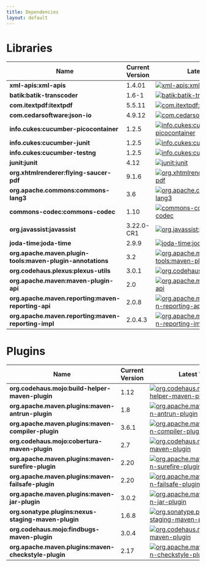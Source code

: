 ```yaml
---
title: Dependencies
layout: default
---
```


# Libraries

| Name | Current Version | Latest Version |
| ---- | --------------- | -------------- |
| **xml-apis:xml-apis** | 1.4.01 | [![xml-apis:xml-apis](https://maven-badges.herokuapp.com/maven-central/xml-apis/xml-apis/badge.svg?style=flat)](http://mvnrepository.com/artifact/xml-apis/xml-apis) |
| **batik:batik-transcoder** | 1.6-1 | [![batik:batik-transcoder](https://maven-badges.herokuapp.com/maven-central/batik/batik-transcoder/badge.svg?style=flat)](http://mvnrepository.com/artifact/batik/batik-transcoder) |
| **com.itextpdf:itextpdf** | 5.5.11 | [![com.itextpdf:itextpdf](https://maven-badges.herokuapp.com/maven-central/com.itextpdf/itextpdf/badge.svg?style=flat)](http://mvnrepository.com/artifact/com.itextpdf/itextpdf) |
| **com.cedarsoftware:json-io** | 4.9.12 | [![com.cedarsoftware:json-io](https://maven-badges.herokuapp.com/maven-central/com.cedarsoftware/json-io/badge.svg?style=flat)](http://mvnrepository.com/artifact/com.cedarsoftware/json-io) |
| **info.cukes:cucumber-picocontainer** | 1.2.5 | [![info.cukes:cucumber-picocontainer](https://maven-badges.herokuapp.com/maven-central/info.cukes/cucumber-picocontainer/badge.svg?style=flat)](http://mvnrepository.com/artifact/info.cukes/cucumber-picocontainer) |
| **info.cukes:cucumber-junit** | 1.2.5 | [![info.cukes:cucumber-junit](https://maven-badges.herokuapp.com/maven-central/info.cukes/cucumber-junit/badge.svg?style=flat)](http://mvnrepository.com/artifact/info.cukes/cucumber-junit) |
| **info.cukes:cucumber-testng** | 1.2.5 | [![info.cukes:cucumber-testng](https://maven-badges.herokuapp.com/maven-central/info.cukes/cucumber-testng/badge.svg?style=flat)](http://mvnrepository.com/artifact/info.cukes/cucumber-testng) |
| **junit:junit** | 4.12 | [![junit:junit](https://maven-badges.herokuapp.com/maven-central/junit/junit/badge.svg?style=flat)](http://mvnrepository.com/artifact/junit/junit) |
| **org.xhtmlrenderer:flying-saucer-pdf** | 9.1.6 | [![org.xhtmlrenderer:flying-saucer-pdf](https://maven-badges.herokuapp.com/maven-central/org.xhtmlrenderer/flying-saucer-pdf/badge.svg?style=flat)](http://mvnrepository.com/artifact/org.xhtmlrenderer/flying-saucer-pdf) |
| **org.apache.commons:commons-lang3** | 3.6 | [![org.apache.commons:commons-lang3](https://maven-badges.herokuapp.com/maven-central/org.apache.commons/commons-lang3/badge.svg?style=flat)](http://mvnrepository.com/artifact/org.apache.commons/commons-lang3) |
| **commons-codec:commons-codec** | 1.10 | [![commons-codec:commons-codec](https://maven-badges.herokuapp.com/maven-central/commons-codec/commons-codec/badge.svg?style=flat)](http://mvnrepository.com/artifact/commons-codec/commons-codec) |
| **org.javassist:javassist** | 3.22.0-CR1 | [![org.javassist:javassist](https://maven-badges.herokuapp.com/maven-central/org.javassist/javassist/badge.svg?style=flat)](http://mvnrepository.com/artifact/org.javassist/javassist) |
| **joda-time:joda-time** | 2.9.9 | [![joda-time:joda-time](https://maven-badges.herokuapp.com/maven-central/joda-time/joda-time/badge.svg?style=flat)](http://mvnrepository.com/artifact/joda-time/joda-time) |
| **org.apache.maven.plugin-tools:maven-plugin-annotations** | 3.2 | [![org.apache.maven.plugin-tools:maven-plugin-annotations](https://maven-badges.herokuapp.com/maven-central/org.apache.maven.plugin-tools/maven-plugin-annotations/badge.svg?style=flat)](http://mvnrepository.com/artifact/org.apache.maven.plugin-tools/maven-plugin-annotations) |
| **org.codehaus.plexus:plexus-utils** | 3.0.1 | [![org.codehaus.plexus:plexus-utils](https://maven-badges.herokuapp.com/maven-central/org.codehaus.plexus/plexus-utils/badge.svg?style=flat)](http://mvnrepository.com/artifact/org.codehaus.plexus/plexus-utils) |
| **org.apache.maven:maven-plugin-api** | 2.0 | [![org.apache.maven:maven-plugin-api](https://maven-badges.herokuapp.com/maven-central/org.apache.maven/maven-plugin-api/badge.svg?style=flat)](http://mvnrepository.com/artifact/org.apache.maven/maven-plugin-api) |
| **org.apache.maven.reporting:maven-reporting-api** | 2.0.8 | [![org.apache.maven.reporting:maven-reporting-api](https://maven-badges.herokuapp.com/maven-central/org.apache.maven.reporting/maven-reporting-api/badge.svg?style=flat)](http://mvnrepository.com/artifact/org.apache.maven.reporting/maven-reporting-api) |
| **org.apache.maven.reporting:maven-reporting-impl** | 2.0.4.3 | [![org.apache.maven.reporting:maven-reporting-impl](https://maven-badges.herokuapp.com/maven-central/org.apache.maven.reporting/maven-reporting-impl/badge.svg?style=flat)](http://mvnrepository.com/artifact/org.apache.maven.reporting/maven-reporting-impl) |


# Plugins

| Name | Current Version | Latest Version |
| ---- | --------------- | -------------- |
| **org.codehaus.mojo:build-helper-maven-plugin** | 1.12 | [![org.codehaus.mojo:build-helper-maven-plugin](https://maven-badges.herokuapp.com/maven-central/org.codehaus.mojo/build-helper-maven-plugin/badge.svg?style=flat)](http://mvnrepository.com/artifact/org.codehaus.mojo/build-helper-maven-plugin) |
| **org.apache.maven.plugins:maven-antrun-plugin** | 1.8 | [![org.apache.maven.plugins:maven-antrun-plugin](https://maven-badges.herokuapp.com/maven-central/org.apache.maven.plugins/maven-antrun-plugin/badge.svg?style=flat)](http://mvnrepository.com/artifact/org.apache.maven.plugins/maven-antrun-plugin) |
| **org.apache.maven.plugins:maven-compiler-plugin** | 3.6.1 | [![org.apache.maven.plugins:maven-compiler-plugin](https://maven-badges.herokuapp.com/maven-central/org.apache.maven.plugins/maven-compiler-plugin/badge.svg?style=flat)](http://mvnrepository.com/artifact/org.apache.maven.plugins/maven-compiler-plugin) |
| **org.codehaus.mojo:cobertura-maven-plugin** | 2.7 | [![org.codehaus.mojo:cobertura-maven-plugin](https://maven-badges.herokuapp.com/maven-central/org.codehaus.mojo/cobertura-maven-plugin/badge.svg?style=flat)](http://mvnrepository.com/artifact/org.codehaus.mojo/cobertura-maven-plugin) |
| **org.apache.maven.plugins:maven-surefire-plugin** | 2.20 | [![org.apache.maven.plugins:maven-surefire-plugin](https://maven-badges.herokuapp.com/maven-central/org.apache.maven.plugins/maven-surefire-plugin/badge.svg?style=flat)](http://mvnrepository.com/artifact/org.apache.maven.plugins/maven-surefire-plugin) |
| **org.apache.maven.plugins:maven-failsafe-plugin** | 2.20 | [![org.apache.maven.plugins:maven-failsafe-plugin](https://maven-badges.herokuapp.com/maven-central/org.apache.maven.plugins/maven-failsafe-plugin/badge.svg?style=flat)](http://mvnrepository.com/artifact/org.apache.maven.plugins/maven-failsafe-plugin) |
| **org.apache.maven.plugins:maven-jar-plugin** | 3.0.2 | [![org.apache.maven.plugins:maven-jar-plugin](https://maven-badges.herokuapp.com/maven-central/org.apache.maven.plugins/maven-jar-plugin/badge.svg?style=flat)](http://mvnrepository.com/artifact/org.apache.maven.plugins/maven-jar-plugin) |
| **org.sonatype.plugins:nexus-staging-maven-plugin** | 1.6.8 | [![org.sonatype.plugins:nexus-staging-maven-plugin](https://maven-badges.herokuapp.com/maven-central/org.sonatype.plugins/nexus-staging-maven-plugin/badge.svg?style=flat)](http://mvnrepository.com/artifact/org.sonatype.plugins/nexus-staging-maven-plugin) |
| **org.codehaus.mojo:findbugs-maven-plugin** | 3.0.4 | [![org.codehaus.mojo:findbugs-maven-plugin](https://maven-badges.herokuapp.com/maven-central/org.codehaus.mojo/findbugs-maven-plugin/badge.svg?style=flat)](http://mvnrepository.com/artifact/org.codehaus.mojo/findbugs-maven-plugin) |
| **org.apache.maven.plugins:maven-checkstyle-plugin** | 2.17 | [![org.apache.maven.plugins:maven-checkstyle-plugin](https://maven-badges.herokuapp.com/maven-central/org.apache.maven.plugins/maven-checkstyle-plugin/badge.svg?style=flat)](http://mvnrepository.com/artifact/org.apache.maven.plugins/maven-checkstyle-plugin) |
